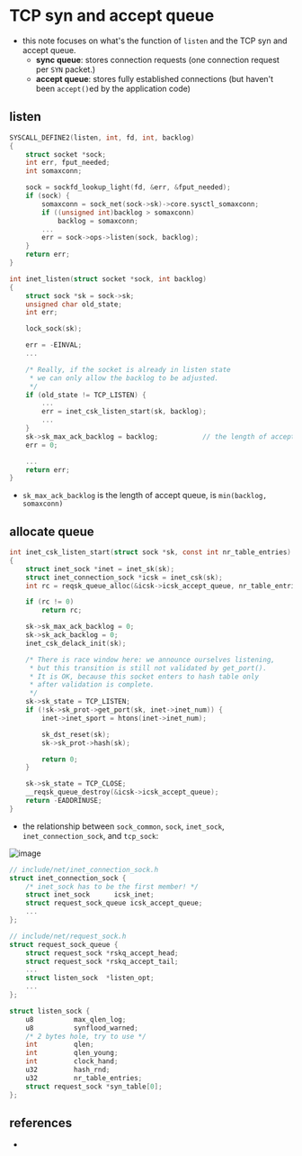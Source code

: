 # TCP syn and accept queue
* this note focuses on what's the function of `listen` and the TCP syn and accept queue.
    * **sync queue**: stores connection requests (one connection request per `SYN` packet.)
    * **accept queue**: stores fully established connections (but haven't been `accept()`ed by the application code)

## listen
```c
SYSCALL_DEFINE2(listen, int, fd, int, backlog)
{
	struct socket *sock;
	int err, fput_needed;
	int somaxconn;

	sock = sockfd_lookup_light(fd, &err, &fput_needed);
	if (sock) {
		somaxconn = sock_net(sock->sk)->core.sysctl_somaxconn;
		if ((unsigned int)backlog > somaxconn)
			backlog = somaxconn;
        ...
        err = sock->ops->listen(sock, backlog);
	}
	return err;
}
```
```c
int inet_listen(struct socket *sock, int backlog)
{
	struct sock *sk = sock->sk;
	unsigned char old_state;
	int err;

	lock_sock(sk);

	err = -EINVAL;
    ...

	/* Really, if the socket is already in listen state
	 * we can only allow the backlog to be adjusted.
	 */
	if (old_state != TCP_LISTEN) {
        ...
		err = inet_csk_listen_start(sk, backlog);
        ...
	}
	sk->sk_max_ack_backlog = backlog;			// the length of accept queue
	err = 0;

    ...
	return err;
}
```

* `sk_max_ack_backlog` is the length of accept queue, is `min(backlog, somaxconn)`

## allocate queue
```c
int inet_csk_listen_start(struct sock *sk, const int nr_table_entries)
{
	struct inet_sock *inet = inet_sk(sk);
	struct inet_connection_sock *icsk = inet_csk(sk);
	int rc = reqsk_queue_alloc(&icsk->icsk_accept_queue, nr_table_entries);

	if (rc != 0)
		return rc;

	sk->sk_max_ack_backlog = 0;
	sk->sk_ack_backlog = 0;
	inet_csk_delack_init(sk);

	/* There is race window here: we announce ourselves listening,
	 * but this transition is still not validated by get_port().
	 * It is OK, because this socket enters to hash table only
	 * after validation is complete.
	 */
	sk->sk_state = TCP_LISTEN;
	if (!sk->sk_prot->get_port(sk, inet->inet_num)) {
		inet->inet_sport = htons(inet->inet_num);

		sk_dst_reset(sk);
		sk->sk_prot->hash(sk);

		return 0;
	}

	sk->sk_state = TCP_CLOSE;
	__reqsk_queue_destroy(&icsk->icsk_accept_queue);
	return -EADDRINUSE;
}
```
* the relationship between `sock_common`, `sock`, `inet_sock`, `inet_connection_sock`, and `tcp_sock`:

![image](https://github.com/user-attachments/assets/b7bdc628-5d36-43c4-b18f-8f8cf9307263)

```c
// include/net/inet_connection_sock.h
struct inet_connection_sock {
	/* inet_sock has to be the first member! */
	struct inet_sock	  icsk_inet;
	struct request_sock_queue icsk_accept_queue;
    ...
};

// include/net/request_sock.h
struct request_sock_queue {
	struct request_sock	*rskq_accept_head;
	struct request_sock	*rskq_accept_tail;
    ...
	struct listen_sock	*listen_opt;
    ...
};

struct listen_sock {
	u8			max_qlen_log;
	u8			synflood_warned;
	/* 2 bytes hole, try to use */
	int			qlen;
	int			qlen_young;
	int			clock_hand;
	u32			hash_rnd;
	u32			nr_table_entries;
	struct request_sock	*syn_table[0];
};
```
## references
*
